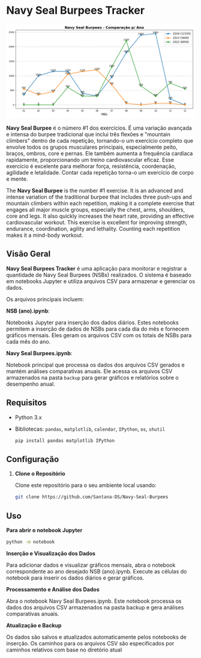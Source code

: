 # Navy Seal Burpees Tracker

![Gráfico Total](backup/grafico_total.png)

**Navy Seal Burpee** é o número #1 dos exercícios. É uma variação avançada e intensa do burpee tradicional que inclui três flexões e "mountain climbers" dentro de cada repetição, tornando-o um exercício completo que envolve todos os grupos musculares principais, especialmente peito, braços, ombros, core e pernas. Ele também aumenta a frequência cardíaca rapidamente, proporcionando um treino cardiovascular eficaz. Esse exercício é excelente para melhorar força, resistência, coordenação, agilidade e letalidade. Contar cada repetição torna-o um exercício de corpo e mente.

The **Navy Seal Burpee** is the number #1 exercise. It is an advanced and intense variation of the traditional burpee that includes three push-ups and mountain climbers within each repetition, making it a complete exercise that engages all major muscle groups, especially the chest, arms, shoulders, core and legs. It also quickly increases the heart rate, providing an effective cardiovascular workout. This exercise is excellent for improving strength, endurance, coordination, agility and lethality. Counting each repetition makes it a mind-body workout.

## Visão Geral

**Navy Seal Burpees Tracker** é uma aplicação para monitorar e registrar a quantidade de Navy Seal Burpees (NSBs) realizados. O sistema é baseado em notebooks Jupyter e utiliza arquivos CSV para armazenar e gerenciar os dados.

Os arquivos principais incluem:

**NSB (ano).ipynb**:

Notebooks Jupyter para inserção dos dados diários. Estes notebooks permitem a inserção de dados de NSBs para cada dia do mês e fornecem gráficos mensais. Eles geram os arquivos CSV com os totais de NSBs para cada mês do ano.

**Navy Seal Burpees.ipynb**:

Notebook principal que processa os dados dos arquivos CSV gerados e mantém análises comparativas anuais. Ele acessa os arquivos CSV armazenados na pasta `backup` para gerar gráficos e relatórios sobre o desempenho anual.

## Requisitos

- Python 3.x
- Bibliotecas: `pandas`, `matplotlib`, `calendar`, `IPython`, `os`, `shutil`

    ```bash
    pip install pandas matplotlib IPython
   ```
  
## Configuração

1. **Clone o Repositório**

   Clone este repositório para o seu ambiente local usando:

   ```bash
   git clone https://github.com/Santana-DS/Navy-Seal-Burpees
   ```
   
## Uso
**Para abrir o notebook Jupyter**

   ```bash
   python -m notebook
   ```

**Inserção e Visualização dos Dados**

Para adicionar dados e visualizar gráficos mensais, abra o notebook correspondente ao ano desejado NSB (ano).ipynb.
Execute as células do notebook para inserir os dados diários e gerar gráficos.

**Processamento e Análise dos Dados**

Abra o notebook Navy Seal Burpees.ipynb.
Este notebook processa os dados dos arquivos CSV armazenados na pasta backup e gera análises comparativas anuais.

**Atualização e Backup**

Os dados são salvos e atualizados automaticamente pelos notebooks de inserção. Os caminhos para os arquivos CSV são especificados por caminhos relativos com base no diretório atual
